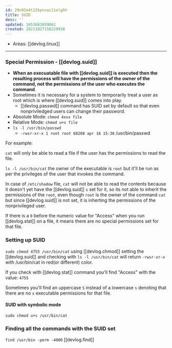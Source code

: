 ```yaml
---
id: 29n92e4t22kpncwz11elghh
title: SUID
desc: ''
updated: 1653683859061
created: 20211027150229930
---
```


- Areas: [[devlog.linux]]

---

### Special Permission - [[devlog.suid]]

- **When an execuatable file with [[devlog.suid]] is executed then the resulting process will have the permissions of the owner of the command, not the permissions of the user who executes the command**.
- Sometimes it is necessary for a system to temporarily treat a user as root which is where [[devlog.suid]] comes into play.
  - [[devlog.passwd]] command has SUID set by default so that even nonpriviledged users can change their password.
- Absolute Mode: `chmod 4xxx file`
- Relative Mode: `chmod u+s file`
- `ls -l /usr/bin/passwd`
  - `-rwsr-xr-x 1 root root 68208 apr 16 15:36` /usr/bin/passwd

For example:

`cat` will only be able to read a file if the user has the permissions to read the file.

`ls -l /usr/bin/cat` the owner of the executable is `root` but it'll be run as per the privileges of the user that invokes the command.

In case of `/etc/shadow` file, `cat` will not be able to read the contents because it doesn't yet have the [[devlog.suid]] `s` set for it, so its not able to inherit the permissions of the `root`, even though `root` is the owner of the command `cat` but since [[devlog.suid]] is not set, it is inherting the permissions of the nonprivileged user.

If there is a `0` before the numeric value for "Access" when you run [[devlog.stat]] on a file, it means there are no special permissions set for that file.

### Setting up SUID

`sudo chmod 4755 /usr/bin/cat` using [[devlog.chmod]] setting the [[devlog.suid]] and checking with `ls -l /usr/bin/cat` will return `-rwsr-xr-x` with /usr/bin/cat in red(or different) color.

If you check with [[devlog.stat]] command you'll find "Access" with the value: `4755`

Sometimes you'll find an uppercase `S` instead of a lowercase `s` denoting that there are no `x` executable permissions for that file.

#### SUID with symbolic mode

`sudo chmod u+s /usr/bin/cat`

### Finding all the commands with the SUID set

`find /usr/bin -perm -4000` [[devlog.find]]
